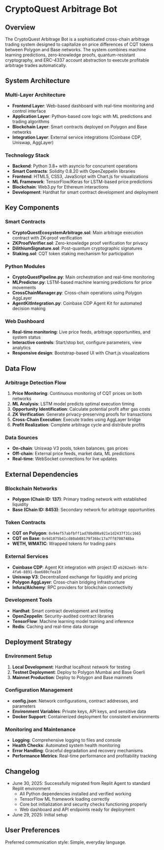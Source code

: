# CryptoQuest Arbitrage Bot

## Overview

The CryptoQuest Arbitrage Bot is a sophisticated cross-chain arbitrage trading system designed to capitalize on price differences of CQT tokens between Polygon and Base networks. The system combines machine learning predictions, zero-knowledge proofs, quantum-resistant cryptography, and ERC-4337 account abstraction to execute profitable arbitrage trades automatically.

## System Architecture

### Multi-Layer Architecture
- **Frontend Layer**: Web-based dashboard with real-time monitoring and control interface
- **Application Layer**: Python-based core logic with ML predictions and trading algorithms
- **Blockchain Layer**: Smart contracts deployed on Polygon and Base networks
- **Integration Layer**: External service integrations (Coinbase CDP, Uniswap, AggLayer)

### Technology Stack
- **Backend**: Python 3.8+ with asyncio for concurrent operations
- **Smart Contracts**: Solidity 0.8.20 with OpenZeppelin libraries
- **Frontend**: HTML5, CSS3, JavaScript with Chart.js for visualizations
- **ML Framework**: TensorFlow/Keras for LSTM-based price predictions
- **Blockchain**: Web3.py for Ethereum interactions
- **Development**: Hardhat for smart contract development and deployment

## Key Components

### Smart Contracts
- **CryptoQuestEcosystemArbitrage.sol**: Main arbitrage execution contract with ZK-proof verification
- **ZKProofVerifier.sol**: Zero-knowledge proof verification for privacy
- **DilithiumSignature.sol**: Post-quantum cryptographic signatures
- **Staking.sol**: CQT token staking mechanism for participation

### Python Modules
- **CryptoQuestPipeline.py**: Main orchestration and real-time monitoring
- **MLPredictor.py**: LSTM-based machine learning predictions for price movements
- **CrossChainManager.py**: Cross-chain operations using Polygon AggLayer
- **AgentKitIntegration.py**: Coinbase CDP Agent Kit for automated decision making

### Web Dashboard
- **Real-time monitoring**: Live price feeds, arbitrage opportunities, and system status
- **Interactive controls**: Start/stop bot, configure parameters, view analytics
- **Responsive design**: Bootstrap-based UI with Chart.js visualizations

## Data Flow

### Arbitrage Detection Flow
1. **Price Monitoring**: Continuous monitoring of CQT prices on both networks
2. **ML Analysis**: LSTM model predicts optimal execution timing
3. **Opportunity Identification**: Calculate potential profit after gas costs
4. **ZK Verification**: Generate privacy-preserving proofs for transactions
5. **Cross-Chain Execution**: Execute trades using AggLayer bridge
6. **Profit Realization**: Complete arbitrage cycle and distribute profits

### Data Sources
- **On-chain**: Uniswap V3 pools, token balances, gas prices
- **Off-chain**: External price feeds, market data, ML predictions
- **Real-time**: WebSocket connections for live updates

## External Dependencies

### Blockchain Networks
- **Polygon (Chain ID: 137)**: Primary trading network with established liquidity
- **Base (Chain ID: 8453)**: Secondary network for arbitrage opportunities

### Token Contracts
- **CQT on Polygon**: `0x94ef57abfbff1ad70bd00a921e1d2437f31c1665`
- **CQT on Base**: `0x9d1075b41cd80ab08179f36bc17a7ff8708748ba`
- **WETH, WMATIC**: Wrapped tokens for trading pairs

### External Services
- **Coinbase CDP**: Agent Kit integration with project ID `eb262ee5-9b74-4fa6-8891-0ae680cfea10`
- **Uniswap V3**: Decentralized exchange for liquidity and pricing
- **Polygon AggLayer**: Cross-chain bridging infrastructure
- **Infura/Alchemy**: RPC providers for blockchain connectivity

### Development Tools
- **Hardhat**: Smart contract development and testing
- **OpenZeppelin**: Security-audited contract libraries
- **TensorFlow**: Machine learning model training and inference
- **Redis**: Caching and real-time data storage

## Deployment Strategy

### Environment Setup
1. **Local Development**: Hardhat localhost network for testing
2. **Testnet Deployment**: Deploy to Polygon Mumbai and Base Goerli
3. **Mainnet Production**: Deploy to Polygon and Base mainnets

### Configuration Management
- **config.json**: Network configurations, contract addresses, and parameters
- **Environment Variables**: Private keys, API keys, and sensitive data
- **Docker Support**: Containerized deployment for consistent environments

### Monitoring and Maintenance
- **Logging**: Comprehensive logging to files and console
- **Health Checks**: Automated system health monitoring
- **Error Handling**: Graceful degradation and recovery mechanisms
- **Performance Metrics**: Real-time performance and profitability tracking

## Changelog
- June 30, 2025: Successfully migrated from Replit Agent to standard Replit environment
  - All Python dependencies installed and verified working
  - TensorFlow ML framework loading correctly
  - Core bot initialization and security checks functioning properly
  - Web dashboard and API endpoints ready for deployment
- June 29, 2025: Initial setup

## User Preferences

Preferred communication style: Simple, everyday language.